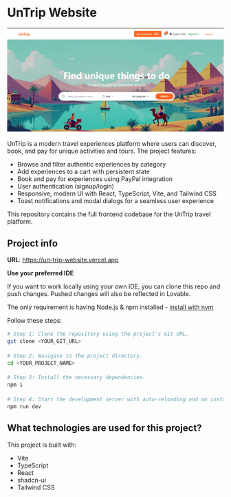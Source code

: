 
# UnTrip Website
![website picture](https://github.com/AmiraSayedMohamed/UnTrip_Website/blob/main/UntripWebsite.jpg)
UnTrip is a modern travel experiences platform where users can discover, book, and pay for unique activities and tours. The project features:

- Browse and filter authentic experiences by category
- Add experiences to a cart with persistent state
- Book and pay for experiences using PayPal integration
- User authentication (signup/login)
- Responsive, modern UI with React, TypeScript, Vite, and Tailwind CSS
- Toast notifications and modal dialogs for a seamless user experience

This repository contains the full frontend codebase for the UnTrip travel platform.


## Project info

**URL**: https://un-trip-website.vercel.app




**Use your preferred IDE**

If you want to work locally using your own IDE, you can clone this repo and push changes. Pushed changes will also be reflected in Lovable.

The only requirement is having Node.js & npm installed - [install with nvm](https://github.com/nvm-sh/nvm#installing-and-updating)

Follow these steps:

```sh
# Step 1: Clone the repository using the project's Git URL.
git clone <YOUR_GIT_URL>

# Step 2: Navigate to the project directory.
cd <YOUR_PROJECT_NAME>

# Step 3: Install the necessary dependencies.
npm i

# Step 4: Start the development server with auto-reloading and an instant preview.
npm run dev
```


## What technologies are used for this project?

This project is built with:

- Vite
- TypeScript
- React
- shadcn-ui
- Tailwind CSS


